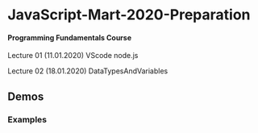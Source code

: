 # JavaScript-Mart-2020-Preparation
#### Programming Fundamentals Course

Lecture 01 (11.01.2020)
VScode
node.js


Lecture 02 (18.01.2020)
DataTypesAndVariables

## Demos
### Examples
